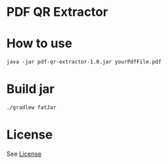 # PDF QR Extractor

# How to use
```shell
java -jar pdf-qr-extractor-1.0.jar yourPdfFile.pdf
```

# Build jar
```
./gradlew fatJar
```

# License

See [License](LICENSE)